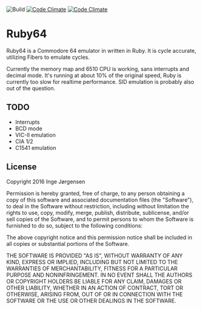 ![Build](https://github.com/elektronaut/ruby64/workflows/Build/badge.svg)
[![Code Climate](https://codeclimate.com/github/elektronaut/ruby64/badges/gpa.svg)](https://codeclimate.com/github/elektronaut/ruby64)
[![Code Climate](https://codeclimate.com/github/elektronaut/ruby64/badges/coverage.svg)](https://codeclimate.com/github/elektronaut/ruby64)

# Ruby64

Ruby64 is a Commodore 64 emulator in written in Ruby. It is cycle accurate,
utilizing Fibers to emulate cycles.

Currently the memory map and 6510 CPU is working, sans interrupts and
decimal mode. It's running at about 10% of the original speed, Ruby is
currently too slow for realtime performance. SID emulation is probably
also out of the question.

## TODO

- Interrupts
- BCD mode
- VIC-II emulation
- CIA 1/2
- C1541 emulation

## License

Copyright 2016 Inge Jørgensen

Permission is hereby granted, free of charge, to any person obtaining
a copy of this software and associated documentation files (the
"Software"), to deal in the Software without restriction, including
without limitation the rights to use, copy, modify, merge, publish,
distribute, sublicense, and/or sell copies of the Software, and to
permit persons to whom the Software is furnished to do so, subject to
the following conditions:

The above copyright notice and this permission notice shall be
included in all copies or substantial portions of the Software.

THE SOFTWARE IS PROVIDED "AS IS", WITHOUT WARRANTY OF ANY KIND,
EXPRESS OR IMPLIED, INCLUDING BUT NOT LIMITED TO THE WARRANTIES OF
MERCHANTABILITY, FITNESS FOR A PARTICULAR PURPOSE AND
NONINFRINGEMENT. IN NO EVENT SHALL THE AUTHORS OR COPYRIGHT HOLDERS BE
LIABLE FOR ANY CLAIM, DAMAGES OR OTHER LIABILITY, WHETHER IN AN ACTION
OF CONTRACT, TORT OR OTHERWISE, ARISING FROM, OUT OF OR IN CONNECTION
WITH THE SOFTWARE OR THE USE OR OTHER DEALINGS IN THE SOFTWARE.
